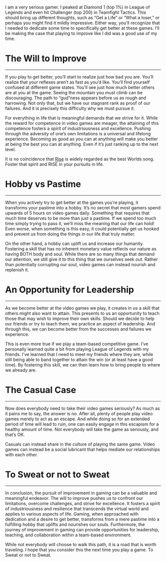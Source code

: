 I am a very serious gamer. I peaked at Diamond 1 (top 1%) in League of Legends and even hit Challenger (top 200) in Teamfight Tactics. This should bring up different thoughts, such as “Get a Life” or “What a loser,” or perhaps you might find it mildly impressive. Either way, you’ll recognize that I needed to dedicate some time to specifically get better at these games. I’ll be making the case that playing to improve like I did was a good use of my time.

# The Will to Improve
---------------------

If you play to get better, you’ll start to realize just how bad you are. You’ll realize that your reflexes aren’t as fast as you’d like. You’ll find yourself confused at different game states. You’ll see just how much better others are at you at the game. Seeing the mountain you must climb can be discouraging. The path to “gud”ness appears before us as rough and harrowing. Not only that, but we have our stagnant rank as proof of our failures. And it is precisely this difficulty why we must pursue it.

For everything in life that is meaningful demands that we strive for it. While the reward for competence in video games are meager, the attaining of this competence fosters a spirit of industriousness and excellence. Pushing through the adversity of one’s own limitations is a universal and lifelong experience. Becoming as good as you can at anything will make you better at being the best you can at anything. Even if it’s just ranking up to the next level.

It is no coincidence that [Rise](https://www.youtube.com/watch?v=fB8TyLTD7EE) is widely regarded as the best Worlds song. Foster that spirit and RISE in your pursuits in life.

# Hobby vs Pastime
------------------

When you actively try to get better at the games you’re playing, it transforms your pastime into a hobby. It’s no secret that most gamers spend upwards of 5 hours on video games daily. Something that requires that much time deserves to be more than just a pastime. If we spend too much time simply trying to pass it, we’ll miss the meaning that our life can hold! Even worse, when something is this easy, it could potentially get us hooked and prevent us from doing the things in our life that truly matter.

On the other hand, a hobby can uplift us and increase our humanity. Fostering a skill that has no inherent monetary value reflects our nature as having BOTH body and soul. While there are so many things that demand our attention, we still give it to this thing that we ourselves seek out. Rather than potentially corrupting our soul, video games can instead nourish and replenish it.

# An Opportunity for Leadership
-------------------------------

As we become better at the video games we play, it creates in us a skill that others might also want to attain. This presents to us an opportunity to teach those that may wish to improve their own skills. Should we decide to help our friends or try to teach them, we practice an aspect of leadership. And through this, we can become better from the successes and failures we experience.

This is even more true if we play a team-based competitive game. I’ve personally learned quite a bit from playing League of Legends with my friends. I’ve learned that I need to meet my friends where they are, while still being able to band together to attain the win (or at least have a good time). By fostering this skill, we can then learn how to bring people to where we already are. 

# The Casual Case
-----------------

Now does everybody need to take their video games seriously? As much as it pains me to say, the answer is no. After all, plenty of people play video games merely to act as an escape. And while doing so for an extended period of time will lead to ruin, one can easily engage in this escapism for a healthy amount of time. Not everybody will take the game as seriously, and that’s OK.

Casuals can instead share in the culture of playing the same game. Video games can instead be a social lubricant that helps mediate our relationships with each other.

# To Sweat or not to Sweat
--------------------------

In conclusion, the pursuit of improvement in gaming can be a valuable and meaningful endeavor. The will to improve pushes us to confront our limitations, overcome challenges, and strive for excellence. It fosters a spirit of industriousness and resilience that transcends the virtual world and applies to various aspects of life. Gaming, when approached with dedication and a desire to get better, transforms from a mere pastime into a fulfilling hobby that uplifts and nourishes our souls. Furthermore, the journey of improvement in gaming can provide opportunities for leadership, teaching, and collaboration within a team-based environment. 

While not everybody will choose to walk this path, it is a road that is worth traveling. I hope that you consider this the next time you play a game. To Sweat or not to Sweat.
